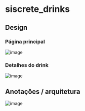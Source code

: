 # siscrete_drinks

## Design
### Página principal
![image](https://github.com/user-attachments/assets/0b900865-0738-42fb-801d-b657e9fdcff9)

### Detalhes do drink
![image](https://github.com/user-attachments/assets/8d5b8fae-9d93-4c42-a6c1-4c4515e28db4)

## Anotações / arquitetura
![image](https://github.com/user-attachments/assets/d941754a-93d3-4b4d-b8a2-dbc0a024b342)
